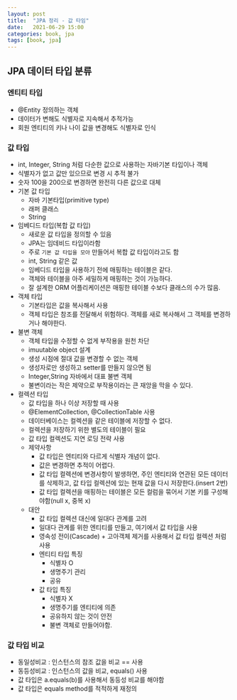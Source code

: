 ```yaml
---
layout: post
title:  "JPA 정리 - 값 타임"
date:   2021-06-29 15:00
categories: book, jpa
tags: [book, jpa]
---
```


## JPA 데이터 타입 분류

### 엔티티 타입 
- @Entity 정의하는 객체
- 데이터가 변해도 식별자로 지속해서 추적가능
- 회원 엔티티의 키나 나이 값을 변경해도 식별자로 인식

### 값 타입
- int, Integer, String 처럼 다순한 값으로 사용하는 자바기본 타입이나 객체
- 식별자가 없고 값만 있으므로 변경 시 추적 불가
- 숫자 100을 200으로 변경하면 완전히 다른 값으로 대체
- 기본 값 타입
    - 자바 기본타입(primitive type)
    - 래퍼 클래스
    - String
- 임베디드 타입(복합 값 타입)
    - 새로운 값 타입을 정의할 수 있음
    - JPA는 임데비드 타입이라함
    - 주로 `기본 값 타입을 모아` 만들어서 복합 값 타입이라고도 함
    - int, String 같은 값
    - 임베디드 타입을 사용하기 전에 매핑하는 테이블은 같다.
    - 객체와 테이블을 아주 세밀하게 매핑하는 것이 가능하다.
    - 잘 설계한 ORM 어플리케이션은 매핑한 테이블 수보다 클래스의 수가 많음.
- 객체 타입
    - 기본타입은 값을 복사해서 사용
    - 객체 타입은 참조를 전달해서 위험하다. 객체를 새로 복사해서 그 객체를 변경하거나 해야한다.
- 불변 객체
    - 객체 타입을 수정할 수 없게 부작용을 원천 차단
    - imuutable object 설계
    - 생성 시점에 절대 값을 변경할 수 없는 객체
    - 생성자로만 생성하고 setter를 만들지 않으면 됨
    - Integer,String 자바에서 대표 불변 객체
    - 불변이라는 작은 제약으로 부작용이라는 큰 재앙을 막을 수 있다.
- 컬렉션 타입
    - 값 타입을 하나 이상 저장할 때 사용
    - @ElementCollection, @CollectionTable 사용
    - 데이터베이스는 컬렉션을 같은 테이블에  저장할 수 없다.
    - 컬렉션을 저장하기 위한 별도의 테이블이 필요
    - 값 타입 컬렉션도 지연 로딩 전략 사용
    - 제약사항
        - 값 타입은 엔티티와 다르게 식별자 개념이 없다.
        - 값은 변경하면 추적이 어렵다.
        - 값 타입 컬렉션에 변경사항이 발생하면, 주인 엔티티와 연관된 모든 데이터를 삭제하고, 값 타입 컬렉션에 있는 현재 값을 다시 저장한다.(insert 2번)
        - 값 타입 컬렉션을 매핑하는 테이블은 모든 컬럼을 묶어서 기본 키를 구성해야함(null x, 중복 x)
    - 대안
        - 값 타입 컬렉션 대신에 일대다 관계를 고려
        - 일대다 관계를 위한 엔티티를 만들고, 여기에서 값 타입을 사용
        - 영속성 전이(Cascade) + 고아객체 제거를 사용해서 값 타입 컬렉션 처럼 사용
        - 엔티티 타입 특징
            - 식별자 O
            - 생명주기 관리
            - 공유
        - 값 타입 특징
            - 식별자 X
            - 생명주기를 엔티티에 의존
            - 공유하지 않는 것이 안전
            - 불변 객체로 만들어야함.

### 값 타입 비교
- 동일성비교 : 인스턴스의 참조 값을 비교 == 사용
- 동등성비교 : 인스턴스의 값을 비교, equals() 사용
- 값 타입은 a.equals(b)를 사용해서 동등성 비교를 해야함
- 값 타입은 equals method를 적적하게 재정의
